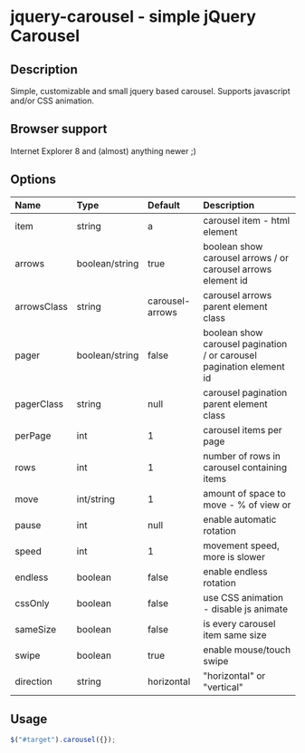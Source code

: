 # jquery-carousel - simple jQuery Carousel

## Description

Simple, customizable and small jquery based carousel.
Supports javascript and/or CSS animation.

## Browser support

Internet Explorer 8 and (almost) anything newer ;)

## Options

Name        | Type       | Default    | Description
:---------- | :--------- | :--------- | :-----------
item        | string     | a          | carousel item - html element
arrows      | boolean/string | true   | boolean show carousel arrows / or carousel arrows element id
arrowsClass | string     | carousel-arrows | carousel arrows parent element class
pager       | boolean/string | false  | boolean show carousel pagination / or carousel pagination element id
pagerClass  | string     | null       | carousel pagination parent element class
perPage     | int        | 1          | carousel items per page
rows        | int        | 1          | number of rows in carousel containing items
move        | int/string | 1          | amount of space to move - % of view or
pause       | int        | null       | enable automatic rotation
speed       | int        | 1          | movement speed, more is slower
endless     | boolean    | false      | enable endless rotation
cssOnly     | boolean    | false      | use CSS animation - disable js animate
sameSize    | boolean    | false      | is every carousel item same size
swipe       | boolean    | true       | enable mouse/touch swipe
direction   | string     | horizontal | "horizontal" or "vertical"

## Usage

```javascript
$("#target").carousel({});
```